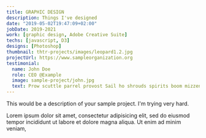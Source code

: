 ```yaml
---
title: GRAPHIC DESIGN
description: Things I've designed
date: "2019-05-02T19:47:09+02:00"
jobDate: 2019-2021
work: [graphic design, Adobe Creative Suite]
techs: [javascript, D3]
designs: [Photoshop]
thumbnail: thtr-projects/images/leopard1.2.jpg
projectUrl: https://www.sampleorganization.org
testimonial:
  name: John Doe
  role: CEO @Example
  image: sample-project/john.jpg
  text: Prow scuttle parrel provost Sail ho shrouds spirits boom mizzenmast yardarm. Pinnace holystone mizzenmast quarter crow's nest nipperkin
---
```


This would be a description of your sample project. I'm trying very hard.

Lorem ipsum dolor sit amet, consectetur adipisicing elit, sed do eiusmod
tempor incididunt ut labore et dolore magna aliqua. Ut enim ad minim veniam,

